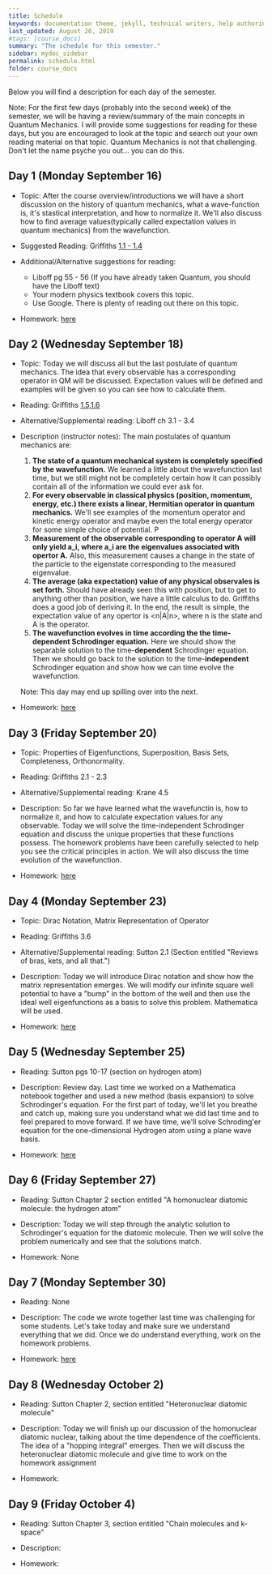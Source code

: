 ```yaml
---
title: Schedule
keywords: documentation theme, jekyll, technical writers, help authoring tools, hat replacements
last_updated: August 26, 2019
#tags: [course_docs]
summary: "The schedule for this semester."
sidebar: mydoc_sidebar
permalink: schedule.html
folder: course_docs
---
```


Below you will find a description for each day of the semester.  

Note: For the first few days (probably into the second week) of the semester, we will be having a review/summary of the main concepts in Quantum Mechanics.  I will provide some suggestions for reading for these days, but you are encouraged to look at the topic and search out your own reading material on that topic.  Quantum Mechanics is not that challenging.  Don't let the name psyche you out... you can do this.
  
## Day 1 (Monday September 16)
   - Topic:  After the course overview/introductions we will have a short discussion on the history of quantum mechanics, what a wave-function is, it's stastical interpretation, and how to normalize it.  We'll also discuss how to find average values(typically called expectation values in quantum mechanics) from the wavefunction.

   - Suggested Reading: Griffiths [1.1 - 1.4][griffiths_chp_1]
   - Additional/Alternative suggestions for reading:  
     - Liboff pg 55 - 56 (If you have already taken Quantum, you should have the Liboff text)
     - Your modern physics textbook covers this topic.
     - Use Google.  There is plenty of reading out there on this topic.

   - Homework: [here][day_1_hw]

## Day 2 (Wednesday September 18)  

   - Topic:  Today we will discuss all but the last postulate of quantum mechanics.  The idea that every observable has a corresponding operator in QM will be discussed.    Expectation values will be defined and examples will be given so you can see how to calculate them. 
   - Reading: Griffiths [1.5,1.6][griffiths_chp_1]
   - Alternative/Supplemental reading: Liboff ch 3.1 - 3.4

   - Description (instructor notes): The main postulates of quantum mechanics are:
     1. **The state of a quantum mechanical system is completely specified by the wavefunction.**  We learned a little about the wavefunction last time, but we still might not be completely certain how it can possibly contain all of the information we could ever ask for.
     2. **For every observable in classical physics (position, momentum, energy, etc.) there exists a linear, Hermitian operator in quantum mechanics.**  We'll see examples of the momentum operator and kinetic energy operator and maybe even the total energy operator for some simple choice of potential.  P
     3. **Measurement of the observable corresponding to operator A will only yield a_i, where a_i are the eigenvalues associated with opertor A.**  Also, this measurement causes a change in the state of the particle to the eigenstate corresponding to the measured eigenvalue.
     4. **The average (aka expectation) value of any physical observales is set forth.**  Should have already seen this with position, but to get to anything other than position, we have a little calculus to do.  Griffiths does a good job of deriving it.  In the end, the result is simple, the expectation value of any opertor is <n\|A\|n>, where n is the state and A is the operator.
     5. **The wavefunction evolves in time according the the time-dependent Schrodinger equation.**  Here we should show the separable solution to the time-**dependent** Schrodinger equation.  Then we should go back to the solution to the time-**independent** Schrodinger equation and show how we can time evolve the wavefunction.

     Note:  This day may end up spilling over into the next.

   - Homework: [here][day_2_hw]


## Day 3 (Friday September 20)
   - Topic: Properties of Eigenfunctions, Superposition, Basis Sets, Completeness, Orthonormality.

   - Reading: Griffiths  2.1 - 2.3
   - Alternative/Supplemental reading: Krane 4.5

   - Description: So far we have learned what the wavefunctin is, how to normalize it, and how to calculate expectation values for any observable.  Today we will solve the time-independent Schrodinger equation and discuss the unique properties that these functions possess.  The homework problems have been carefully selected to help you see the critical principles in action.  We will also discuss the time evolution of the wavefunction.

   - Homework: [here][day_3_hw]


## Day 4 (Monday September 23)

   - Topic: Dirac Notation, Matrix Representation of Operator
   - Reading: Griffiths  3.6
   - Alternative/Supplemental reading: Sutton 2.1 (Section entitled "Reviews of bras, kets, and all that.")

   - Description: Today we will introduce Dirac notation and show how the matrix representation emerges.  We will modify our infinite square well potential to have a "bump" in the bottom of the well and then use the ideal well eigenfunctions as a basis to solve this problem.  Mathematica will be used.

   - Homework: [here][day_4_hw]


## Day 5 (Wednesday September 25)

   - Reading: Sutton pgs 10-17 (section on hydrogen atom)

   - Description: Review day.  Last time we worked on a Mathematica notebook together and used a new method (basis expansion) to solve Schrodinger's equation.  For the first part of today, we'll let you breathe and catch up, making sure you understand what we did last time and to feel prepared to move forward.  If we have time, we'll solve Schroding'er equation for the one-dimensional Hydrogen atom using a plane wave basis.
 
   - Homework: [here][day_5_hw]


## Day 6 (Friday September 27)

   - Reading: Sutton Chapter 2 section entitled "A homonuclear diatomic molecule: the hydrogen atom"

   - Description: Today we will step through the analytic solution to Schrodinger's equation for the diatomic molecule.  Then we will solve the problem numerically and see that the solutions match.

   - Homework: None 

## Day 7 (Monday September 30)

   - Reading: None

   - Description: The code we wrote together last time was challenging for some students.  Let's take today and make sure we understand everything that we did.  Once we do understand everything, work on the homework problems.

   - Homework: [here][day_6_hw]

## Day 8 (Wednesday October 2)

   - Reading: Sutton Chapter 2, section entitled "Heteronuclear diatomic molecule"

   - Description: Today we will finish up our discussion of the homonuclear diatomic nuclear, talking about the time dependence of the coefficients.  The idea of a "hopping integral" emerges.  Then we will discuss the heteronuclear diatomic molecule and give time to work on the homework assignment

   - Homework: 

## Day 9 (Friday October 4)

   - Reading: Sutton Chapter 3, section entitled "Chain molecules and k-space"

   - Description: 

   - Homework: 


[griffiths_chp_1]: https://content.byui.edu/file/51c6f2c7-d1f2-4716-9674-c3bc2de5a273/1/Intro%20to%20Quantum%20Mechanics%20Chapter%201.pdf
[griffiths_chp_2]: https://content.byui.edu/file/51c6f2c7-d1f2-4716-9674-c3bc2de5a273/1/Intro%20to%20Quantum%20Mechanics%20Chapter%202.pdf
[day_1_hw]: https://lancejnelson.github.io/PH323/course_docs/homework/day1.pdf
[day_2_hw]: https://lancejnelson.github.io/PH323/course_docs/homework/day2.pdf
[day_3_hw]: https://lancejnelson.github.io/PH323/course_docs/homework/day3.pdf
[day_4_hw]: https://lancejnelson.github.io/PH323/course_docs/homework/day4.pdf
[day_5_hw]: https://lancejnelson.github.io/PH323/course_docs/homework/quantumReview.pdf
[day_6_hw]: https://lancejnelson.github.io/PH323/course_docs/homework/day6.pdf